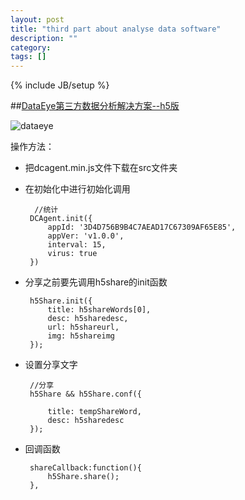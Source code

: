 ```yaml
---
layout: post
title: "third part about analyse data software"
description: ""
category: 
tags: []
---
```

{% include JB/setup %}


##[DataEye第三方数据分析解决方案--h5版](http://www.dataeye.com/)

![dataeye](http://www.dataeye.com/images/logo.png "dataeye")

操作方法：

 * 把dcagent.min.js文件下载在src文件夹

 * 在初始化中进行初始化调用
 
         //统计
        DCAgent.init({
            appId: '3D4D756B9B4C7AEAD17C67309AF65E85',
            appVer: 'v1.0.0',
            interval: 15,
            virus: true
        })

 * 分享之前要先调用h5share的init函数
    
        h5Share.init({
            title: h5shareWords[0],
            desc: h5sharedesc,
            url: h5shareurl,
            img: h5shareimg
        });


 * 设置分享文字

        //分享
        h5Share && h5Share.conf({

            title: tempShareWord,
            desc: h5sharedesc
        });

 * 回调函数

        shareCallback:function(){
            h5Share.share();
        },

